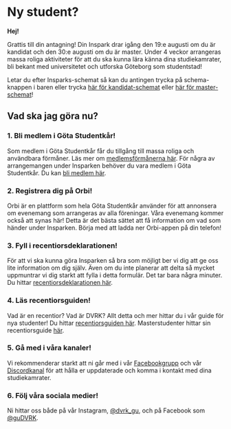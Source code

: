 # Ny student?

**Hej!**

Grattis till din antagning! Din Inspark drar igång den 19:e augusti om du är kandidat och den 30:e augusti om du är master. Under 4 veckor arrangeras massa roliga aktiviteter för att du ska kunna lära känna dina studiekamrater, bli bekant med universitetet och utforska Göteborg som studentstad!

Letar du efter Insparks-schemat så kan du antingen trycka på schema-knappen i baren eller trycka 
[här för kandidat-schemat](/committees/dvrk/schedule/bachelor) eller [här för master-schemat](/committees/dvrk/schedule/master)!

## Vad ska jag göra nu?
<div class="dvrk-grid">
    <div>
        <div class="dvrk-grid-title"><h3>1. Bli medlem i Göta Studentkår!</h3></div>
        <p>
            Som medlem i Göta Studentkår får du tillgång till massa roliga och användbara förmåner. 
            Läs mer om <a href="https://www.gotastudentkar.se/sv/medlemsformaner">medlemsförmånerna här</a>. 
            För några av arrangemangen under Insparken behöver du vara medlem i Göta Studentkår. 
            Du kan <a href="https://medlem.gotastudentkar.se/sv">bli medlem här</a>.
        </p>
    </div>
    <div>
        <div class="dvrk-grid-title"><h3>2. Registrera dig på Orbi!</h3></div>
        <p>
            Orbi är en plattform som hela Göta Studentkår använder för att annonsera om evenemang som
            arrangeras av alla föreningar. Våra evenemang kommer också att synas här! 
            Detta är det bästa sättet att få information om vad som händer under Insparken.
            Börja med att ladda ner Orbi-appen på din telefon!
        </p>
    </div>
    <div>
        <div class="dvrk-grid-title"><h3>3. Fyll i recentiorsdeklarationen!</h3></div>
        <p>
            För att vi ska kunna göra Insparken så bra som möjligt ber vi dig att ge oss lite
            information om dig själv. Även om du inte planerar att delta så mycket uppmuntrar
            vi dig starkt att fylla i detta formulär. Det tar bara några minuter. 
            Du hittar <a href="/committees/dvrk/form">recentiorsdeklarationen här</a>.
        </p>
    </div>
    <div>
        <div class="dvrk-grid-title"><h3>4. Läs recentiorsguiden!</h3></div>
        <p>
            Vad är en recentior? Vad är DVRK? Allt detta och mer hittar du i vår guide
            för nya studenter! Du hittar <a href="/committees/dvrk/bachelor">recentiorsguiden här</a>. 
            Masterstudenter hittar sin recentiorsguide <a href="/committees/dvrk/master">här</a>.
        </p>
    </div>
    <div>
        <div class="dvrk-grid-title"><h3>5. Gå med i våra kanaler!</h3></div>
        <p>
            Vi rekommenderar starkt att ni går med i vår 
            <a href="https://www.facebook.com/groups/868507685108910/?rdid=YORi62wGgLHYgWqM&amp;share_url=https%3A%2F%2Fwww.facebook.com%2Fshare%2Fqe8fWdeHw3SD8tzs%2F">Facebookgrupp</a> och vår 
            <a href="https://discord.com/invite/UdUUhdgXk8">Discordkanal</a> 
            för att hålla er uppdaterade och komma i kontakt med dina studiekamrater.
        </p>
    </div>
    <div>
        <div class="dvrk-grid-title"><h3>6. Följ våra sociala medier!</h3></div>
        <p>
            Ni hittar oss både på vår Instagram, <a href="https://www.instagram.com/dvrk_gu/">@dvrk_gu</a>, 
            och på Facebook som <a href="https://www.facebook.com/guDVRK">@guDVRK</a>.
        </p>
    </div>
</div>
